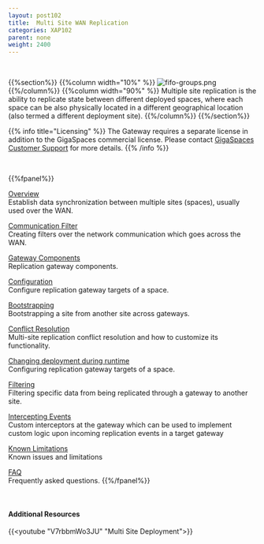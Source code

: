 ```yaml
---
layout: post102
title:  Multi Site WAN Replication
categories: XAP102
parent: none
weight: 2400
---
```




<br>

{{%section%}}
{{%column width="10%" %}}
![fifo-groups.png](/attachment_files/subject/multisite.png)
{{%/column%}}
{{%column width="90%" %}}
Multiple site replication is the ability to replicate state between different deployed spaces, where each space can be also physically located in a different geographical location (also termed a different deployment site).
{{%/column%}}
{{%/section%}}

{{% info title="Licensing" %}}
The Gateway requires a separate license in addition to the GigaSpaces commercial license. Please contact [GigaSpaces Customer Support](http://www.gigaspaces.com/content/customer-support-services) for more details.
{{% /info %}}


<br>

{{%fpanel%}}

[Overview](./multi-site-replication-over-the-wan.html)<br>
Establish data synchronization between multiple sites (spaces), usually used over the WAN.

[Communication Filter](./communication-filter-over-the-wan-(ssl,zip).html)<br>
Creating filters over the network communication which goes across the WAN.

[Gateway Components](./replication-gateway-components.html)<br>
Replication gateway components.

[Configuration](./configuring-space-gateway-targets.html)<br>
Configure replication gateway targets of a space.

[Bootstrapping](./replication-gateway-bootstrapping-process.html)<br>
Bootstrapping a site from another site across gateways.

[Conflict Resolution](./multi-site-conflict-resolution.html)<br>
Multi-site replication conflict resolution and how to customize its functionality.

[Changing deployment during runtime](./changing-multi-site-deployment-during-runtime.html)<br>
Configuring replication gateway targets of a space.

[Filtering](./replication-gateway-filtering.html)<br>
Filtering specific data from being replicated through a gateway to another site.

[Intercepting Events](./intercepting-replication-events-at-the-gateway.html)<br>
Custom interceptors at the gateway which can be used to implement custom logic upon incoming replication events in a target gateway

[Known Limitations](./multi-site-replication-limitations.html)<br>
Known issues and limitations

[FAQ](/faq/multi-site-replication-over-the-wan-faq.html)<br>
Frequently asked questions.
{{%/fpanel%}}

<br>

#### Additional Resources
{{<youtube "V7rbbmWo3JU" "Multi Site Deployment">}}








